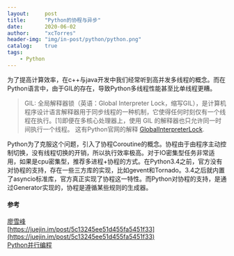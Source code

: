```yaml
---
layout:     post
title:      "Python的协程与异步"
date:       2020-06-02
author:     "xcTorres"
header-img: "img/in-post/python/python.png"
catalog:    true
tags:
    - Python
---  
```


为了提高计算效率，在c++与java开发中我们经常听到高并发多线程的概念。而在Python语言中，由于GIL的存在，导致Python多线程性能甚至比单线程更糟。  
> GIL: 全局解释器锁（英语：Global Interpreter Lock，缩写GIL），是计算机程序设计语言解释器用于同步线程的一种机制，它使得任何时刻仅有一个线程在执行。[1]即便在多核心处理器上，使用 GIL 的解释器也只允许同一时间执行一个线程。 
> 这有Python官网的解释  [GlobalInterpreterLock](https://wiki.python.org/moin/GlobalInterpreterLock#:~:text=In%20CPython%2C%20the%20global%20interpreter,management%20is%20not%20thread%2Dsafe).  

Python为了克服这个问题，引入了协程Coroutine的概念。协程由于由程序主动控制切换，没有线程切换的开销，所以执行效率极高。对于IO密集型任务非常适用，如果是cpu密集型，推荐多进程+协程的方式。在Python3.4之前，官方没有对协程的支持，存在一些三方库的实现，比如gevent和Tornado。3.4之后就内置了asyncio标准库，官方真正实现了协程这一特性。而Python对协程的支持，是通过Generator实现的，协程是遵循某些规则的生成器。 


#### 参考  
[廖雪峰](https://www.liaoxuefeng.com/wiki/1016959663602400/1017968846697824)  
[https://juejin.im/post/5c13245ee51d455fa5451f33](https://juejin.im/post/5c13245ee51d455fa5451f33)  
[Python并行编程](https://python-parallel-programmning-cookbook.readthedocs.io/zh_CN/latest/)



